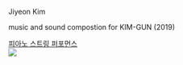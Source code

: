 Jiyeon Kim

music and sound compostion for KIM-GUN (2019)

[피아노 스트링 퍼포먼스](post/howling.md)<br>
<img src="../img/howling_jiyeonkim_pic.png"><br>


